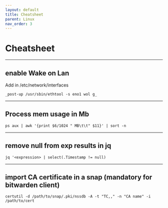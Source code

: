 ```yaml
---
layout: default
title: Cheatsheet
parent: Linux
nav_order: 3
---
```


# Cheatsheet

___

## enable Wake on Lan

Add in /etc/network/interfaces
```
_post-up /usr/sbin/ethtool -s eno1 wol g_
```

___

## Process mem usage in Mb
```
ps aux | awk '{print $6/1024 " MB\t\t" $11}' | sort -n
```

___

## remove null from exp results in jq
```
jq '<expression> | select(.Timestamp != null)
```

___

## import CA certificate in a snap (mandatory for bitwarden client)
```
certutil -d /path/to/snap/.pki/nssdb -A -t "TC,," -n "CA name" -i /path/to/cert
```